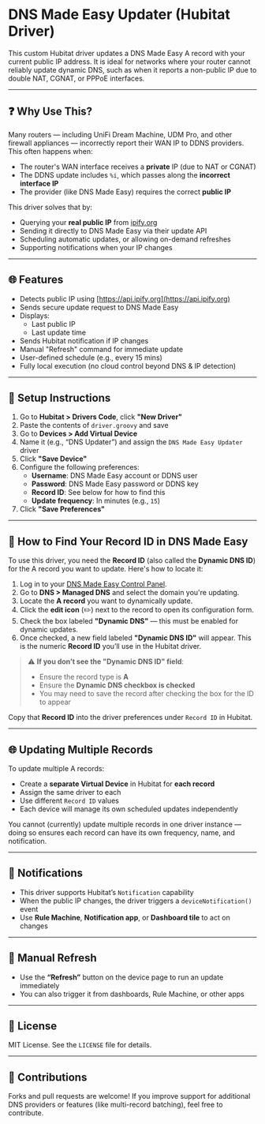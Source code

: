 # DNS Made Easy Updater (Hubitat Driver)

This custom Hubitat driver updates a DNS Made Easy A record with your current public IP address. It is ideal for networks where your router cannot reliably update dynamic DNS, such as when it reports a non-public IP due to double NAT, CGNAT, or PPPoE interfaces.

---

## ❓ Why Use This?

Many routers — including UniFi Dream Machine, UDM Pro, and other firewall appliances — incorrectly report their WAN IP to DDNS providers. This often happens when:

- The router's WAN interface receives a **private** IP (due to NAT or CGNAT)
- The DDNS update includes `%i`, which passes along the **incorrect interface IP**
- The provider (like DNS Made Easy) requires the correct **public IP**

This driver solves that by:
- Querying your **real public IP** from [ipify.org](https://api.ipify.org)
- Sending it directly to DNS Made Easy via their update API
- Scheduling automatic updates, or allowing on-demand refreshes
- Supporting notifications when your IP changes

---

## 🌐 Features

- Detects public IP using [https://api.ipify.org](https://api.ipify.org)
- Sends secure update request to DNS Made Easy
- Displays:
  - Last public IP
  - Last update time
- Sends Hubitat notification if IP changes
- Manual "Refresh" command for immediate update
- User-defined schedule (e.g., every 15 mins)
- Fully local execution (no cloud control beyond DNS & IP detection)

---

## 🔧 Setup Instructions

1. Go to **Hubitat > Drivers Code**, click **"New Driver"**
2. Paste the contents of `driver.groovy` and save
3. Go to **Devices > Add Virtual Device**
4. Name it (e.g., “DNS Updater”) and assign the `DNS Made Easy Updater` driver
5. Click **"Save Device"**
6. Configure the following preferences:
   - **Username**: DNS Made Easy account or DDNS user
   - **Password**: DNS Made Easy password or DDNS key
   - **Record ID**: See below for how to find this
   - **Update frequency**: In minutes (e.g., `15`)
7. Click **"Save Preferences"**

---

## 🔎 How to Find Your Record ID in DNS Made Easy

To use this driver, you need the **Record ID** (also called the **Dynamic DNS ID**) for the A record you want to update. Here's how to locate it:

1. Log in to your [DNS Made Easy Control Panel](https://cp.dnsmadeeasy.com/).
2. Go to **DNS > Managed DNS** and select the domain you're updating.
3. Locate the **A record** you want to dynamically update.
4. Click the **edit icon** (✏️) next to the record to open its configuration form.
5. Check the box labeled **"Dynamic DNS"** — this must be enabled for dynamic updates.
6. Once checked, a new field labeled **"Dynamic DNS ID"** will appear. This is the numeric **Record ID** you’ll use in the Hubitat driver.

> ⚠️ **If you don’t see the "Dynamic DNS ID" field**:
> - Ensure the record type is **A**
> - Ensure the **Dynamic DNS checkbox is checked**
> - You may need to save the record after checking the box for the ID to appear

Copy that **Record ID** into the driver preferences under `Record ID` in Hubitat.

---

## 🌐 Updating Multiple Records

To update multiple A records:
- Create a **separate Virtual Device** in Hubitat for **each record**
- Assign the same driver to each
- Use different `Record ID` values
- Each device will manage its own scheduled updates independently

You cannot (currently) update multiple records in one driver instance — doing so ensures each record can have its own frequency, name, and notification.

---

## 🔔 Notifications

- This driver supports Hubitat’s `Notification` capability
- When the public IP changes, the driver triggers a `deviceNotification()` event
- Use **Rule Machine**, **Notification app**, or **Dashboard tile** to act on changes

---

## 🧪 Manual Refresh

- Use the **“Refresh”** button on the device page to run an update immediately
- You can also trigger it from dashboards, Rule Machine, or other apps

---

## 📜 License

MIT License. See the `LICENSE` file for details.

---

## 🤝 Contributions

Forks and pull requests are welcome! If you improve support for additional DNS providers or features (like multi-record batching), feel free to contribute.

